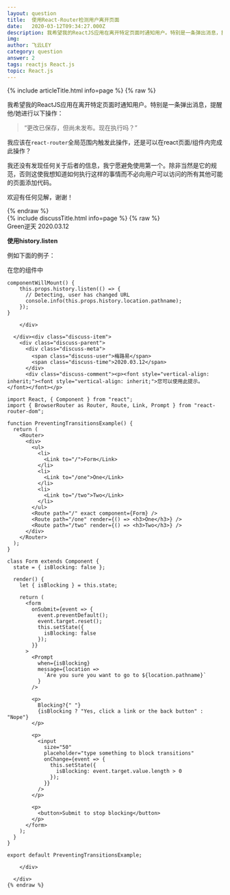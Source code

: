 ```yaml
---
layout: question
title:  使用React-Router检测用户离开页面
date:   2020-03-12T09:34:27.000Z
description: 我希望我的ReactJS应用在离开特定页面时通知用户。特别是一条弹出消息，提醒他/她进行以下操作：  “更改已保存，但尚未发布。现在执行吗？”...
img: 
author: 飞云LEY
category: question
answer: 2
tags: reactjs React.js
topic: React.js
---
```

<div class="article-root">
  <div class="article">
    {% include articleTitle.html info=page %}
    {% raw %}
    <div class="article-content"><p><font style="vertical-align: inherit;"><font style="vertical-align: inherit;">我希望我的ReactJS应用在离开特定页面时通知用户。</font><font style="vertical-align: inherit;">特别是一条弹出消息，提醒他/她进行以下操作：</font></font></p>

<blockquote>
  <p><font style="vertical-align: inherit;"><font style="vertical-align: inherit;">“更改已保存，但尚未发布。现在执行吗？”</font></font></p>
</blockquote>

<p><font style="vertical-align: inherit;"><font style="vertical-align: inherit;">我应该在</font></font><code>react-router</code><font style="vertical-align: inherit;"><font style="vertical-align: inherit;">全局范围内</font><font style="vertical-align: inherit;">触发此操作</font><font style="vertical-align: inherit;">，还是可以在react页面/组件内完成此操作？</font></font></p>

<p><font style="vertical-align: inherit;"><font style="vertical-align: inherit;">我还没有发现任何关于后者的信息，我宁愿避免使用第一个。</font><font style="vertical-align: inherit;">除非当然是它的规范，否则这使我想知道如何执行这样的事情而不必向用户可以访问的所有其他可能的页面添加代码。</font></font></p>

<p><font style="vertical-align: inherit;"><font style="vertical-align: inherit;">欢迎有任何见解，谢谢！</font></font></p></div>
    {% endraw %}
  </div>

  <div class="discuss-wrapper">
    {% include discussTitle.html info=page %}
    {% raw %}
    <div class="discuss-item">
        <div class="discuss-parent">
          <div class="discuss-meta">
            <span class="discuss-user">Green逆天</span>
            <span class="discuss-time">2020.03.12</span>
          </div>
          <div class="discuss-comment"><p><strong><font style="vertical-align: inherit;"><font style="vertical-align: inherit;">使用history.listen</font></font></strong></p>

<p><font style="vertical-align: inherit;"><font style="vertical-align: inherit;">例如下面的例子：</font></font></p>

<p><font style="vertical-align: inherit;"><font style="vertical-align: inherit;">在您的组件中</font></font></p>

<pre><code>componentWillMount() {<font></font>
    this.props.history.listen(() =&gt; {<font></font>
      // Detecting, user has changed URL<font></font>
      console.info(this.props.history.location.pathname);<font></font>
    });<font></font>
}<font></font>
</code></pre></div>
        </div>
        
      </div><div class="discuss-item">
        <div class="discuss-parent">
          <div class="discuss-meta">
            <span class="discuss-user">梅路易</span>
            <span class="discuss-time">2020.03.12</span>
          </div>
          <div class="discuss-comment"><p><font style="vertical-align: inherit;"><font style="vertical-align: inherit;">您可以使用此提示。</font></font></p>

<pre><code>import React, { Component } from "react";<font></font>
import { BrowserRouter as Router, Route, Link, Prompt } from "react-router-dom";<font></font>
<font></font>
function PreventingTransitionsExample() {<font></font>
  return (<font></font>
    &lt;Router&gt;<font></font>
      &lt;div&gt;<font></font>
        &lt;ul&gt;<font></font>
          &lt;li&gt;<font></font>
            &lt;Link to="/"&gt;Form&lt;/Link&gt;<font></font>
          &lt;/li&gt;<font></font>
          &lt;li&gt;<font></font>
            &lt;Link to="/one"&gt;One&lt;/Link&gt;<font></font>
          &lt;/li&gt;<font></font>
          &lt;li&gt;<font></font>
            &lt;Link to="/two"&gt;Two&lt;/Link&gt;<font></font>
          &lt;/li&gt;<font></font>
        &lt;/ul&gt;<font></font>
        &lt;Route path="/" exact component={Form} /&gt;<font></font>
        &lt;Route path="/one" render={() =&gt; &lt;h3&gt;One&lt;/h3&gt;} /&gt;<font></font>
        &lt;Route path="/two" render={() =&gt; &lt;h3&gt;Two&lt;/h3&gt;} /&gt;<font></font>
      &lt;/div&gt;<font></font>
    &lt;/Router&gt;<font></font>
  );<font></font>
}<font></font>
<font></font>
class Form extends Component {<font></font>
  state = { isBlocking: false };<font></font>
<font></font>
  render() {<font></font>
    let { isBlocking } = this.state;<font></font>
<font></font>
    return (<font></font>
      &lt;form<font></font>
        onSubmit={event =&gt; {<font></font>
          event.preventDefault();<font></font>
          event.target.reset();<font></font>
          this.setState({<font></font>
            isBlocking: false<font></font>
          });<font></font>
        }}<font></font>
      &gt;<font></font>
        &lt;Prompt<font></font>
          when={isBlocking}<font></font>
          message={location =&gt;<font></font>
            `Are you sure you want to go to ${location.pathname}`<font></font>
          }<font></font>
        /&gt;<font></font>
<font></font>
        &lt;p&gt;<font></font>
          Blocking?{" "}<font></font>
          {isBlocking ? "Yes, click a link or the back button" : "Nope"}<font></font>
        &lt;/p&gt;<font></font>
<font></font>
        &lt;p&gt;<font></font>
          &lt;input<font></font>
            size="50"<font></font>
            placeholder="type something to block transitions"<font></font>
            onChange={event =&gt; {<font></font>
              this.setState({<font></font>
                isBlocking: event.target.value.length &gt; 0<font></font>
              });<font></font>
            }}<font></font>
          /&gt;<font></font>
        &lt;/p&gt;<font></font>
<font></font>
        &lt;p&gt;<font></font>
          &lt;button&gt;Submit to stop blocking&lt;/button&gt;<font></font>
        &lt;/p&gt;<font></font>
      &lt;/form&gt;<font></font>
    );<font></font>
  }<font></font>
}<font></font>
<font></font>
export default PreventingTransitionsExample;<font></font>
</code></pre></div>
        </div>
        
      </div>
    {% endraw %}
  </div>
<div>
